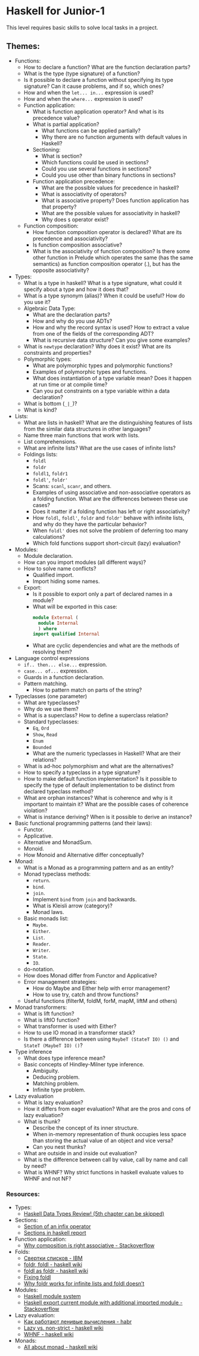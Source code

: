 # Haskell for Junior-1
This level requires basic skills to solve local tasks in a project.

## Themes:
* Functions:
  * How to declare a function? What are the function declaration parts?
  * What is the type (type signature) of a function? 
  * Is it possible to declare a function without specifying its type signature? 
    Can it cause problems, and if so, which ones?
  * How and when the `let... in...`  expression is used?
  * How and when the `where...`  expression is used? 
  * Function application:
    * What is function application operator? And what is its precedence value?
    * What is partial application? 
      * What functions can be applied partially?
      * Why there are no function arguments with default values in Haskell?
    * Sectioning:
      * What is section?
      * Which functions could be used in sections?
      * Could you use several functions in sections?
      * Could you use other than binary functions in sections?
    * Function application precedence:
      * What are the possible values for precedence in haskell?
      * What is associativity of operators? 
      * What is associative property? Does function application has that property?
      * What are the possible values for associativity in haskell?
      * Why does `$` operator exist? 
  * Function composition:
    * How function composition operator is declared? What are its precedence and associativity?
    * Is function composition associative?
    * What is the associativity of function composition? 
      Is there some other function in Prelude which operates the same (has the same semantics) as function composition operator (.), 
      but has the opposite associativity?
* Types:
  * What is a type in haskell? What is a type signature, what could it specify about a type and how it does that?
  * What is a type synonym (alias)? When it could be useful? How do you use it?
  * Algebraic Data Type:
    * What are the declaration parts?
    * How and why do you use ADTs?
    * How and why the record syntax is used? 
      How to extract a value from one of the fields of the corresponding ADT?
    * What is recursive data structure? Can you give some examples?
  * What is `newtype` declaration? Why does it exist? What are its constraints and properties? 
  * Polymorphic types:
    * What are polymorphic types and polymorphic functions?
    * Examples of polymorphic types and functions.
    * What does instantiation of a type variable mean? Does it happen at run time or at compile time?
    * Can you put constraints on a type variable within a data declaration?
  * What is bottom (`_|_`)? 
  * What is kind?
* Lists:
  * What are lists in haskell? 
    What are the distinguishing features of lists from the similar data structures in other languages?
  * Name three main functions that work with lists.
  * List comprehensions.
  * What are infinite lists? What are the use cases of infinite lists?
  * Foldings lists:
    * `foldl`
    * `foldr`
    * `foldl1`, `foldr1`
    * `foldl'`, `foldr'`
    * Scans: `scanl`, `scanr`, and others.
    * Examples of using associative and non-associative operators as a folding function. 
      What are the differences between these use cases?
    * Does it matter if a folding function has left or right associativity?
    * How `foldl`, `foldl'`, `foldr` and `foldr'` behave with infinite lists, and why do they have the particular behavior?
    * When `foldl'` does not solve the problem of deferring too many calculations?
    * Which fold functions support short-circuit (lazy) evaluation?
* Modules:
  * Module declaration.
  * How can you import modules (all different ways)? 
  * How to solve name conflicts?
    * Qualified import.
    * Import hiding some names.
  * Export:
    * Is it possible to export only a part of declared names in a module?
    * What will be exported in this case:
      ```haskell
      module External (
        module Internal
        ) where
      import qualified Internal
      ```
    * What are cyclic dependencies and what are the methods of resolving them?
* Language control expressions
  * `if.. then... else...` expression.
  * `case... of...` expression.
  * Guards in a function declaration.
  * Pattern matching.
    * How to pattern match on parts of the string?
* Typeclasses (one parameter)
  * What are typeclasses?
  * Why do we use them?
  * What is a superclass? How to define a superclass relation?
  * Standard typeclasses:
    * `Eq`, `Ord`
    * `Show`, `Read`
    * `Enum`
    * `Bounded`
    * What are the numeric typeclasses in Haskell? What are their relations?
  * What is ad-hoc polymorphism and what are the alternatives?
  * How to specify a typeclass in a type signature?
  * How to make default function implementation? 
    Is it possible to specify the type of default implementation to be distinct from declared typeclass method?
  * What are orphan instances? What is coherence and why is it important to maintain it? What are the possible cases of coherence violation?
  * What is instance deriving? When is it possible to derive an instance?
* Basic functional programming patterns (and their laws):
  * Functor.
  * Applicative.
  * Alternative and MonadSum.
  * Monoid.
  * How Monoid and Alternative differ conceptually?
* Monad:
  * What is a Monad as a programming pattern and as an entity?
  * Monad typeclass methods:
    * `return`.
    * `bind`.
    * `join`.
    * Implement `bind` from `join` and backwards.
    * What is Kleisli arrow (category)?
    * Monad laws.
  * Basic monads list:
    * `Maybe`.
    * `Either`.
    * `List`.
    * `Reader`.
    * `Writer`.
    * `State`.
    * `IO`.
  * do-notation.
  * How does Monad differ from Functor and Applicative?
  * Error management strategies:
    * How do Maybe and Either help with error management?
    * How to use try, catch and throw functions?
  * Useful functions (filterM, foldM, forM, mapM, liftM and others)
* Monad transformers:
  * What is lift function?
  * What is liftIO function?
  * What transformer is used with Either?
  * How to use IO monad in a transformer stack?
  * Is there a difference between using `MaybeT (StateT IO) ()` and `StateT (MaybeT IO) ()`?
* Type inference
  * What does type inference mean?
  * Basic concepts of Hindley-Milner type inference.
    * Ambiguity.
    * Deducing problem.
    * Matching problem.
    * Infinite type problem.
* Lazy evaluation
  * What is lazy evaluation?
  * How it differs from eager evaluation? What are the pros and cons of lazy evaluation?
  * What is thunk? 
    * Describe the concept of its inner structure.
    * When in-memory representation of thunk occupies less space than storing the actual value of an object and vice versa?
    * Can you nest thunks?
  * What are outside in and inside out evaluation?
  * What is the difference between call by value, call by name and call by need?
  * What is WHNF? Why strict functions in haskell evaluate values to WHNF and not NF?


### Resources:
* Types:
  * [Haskell Data Types Review! (5th chapter can be skipped)](https://mmhaskell.com/blog/2019/2/11/haskell-data-types-review)
* Sections:
  * [Section of an infix operator](https://wiki.haskell.org/Section_of_an_infix_operator)
  * [Sections in haskell report](http://www.haskell.org/onlinereport/exps.html#sections)
* Function application:
  * [Why composition is right associative - Stackoverflow](https://stackoverflow.com/questions/20342860/why-is-function-composition-in-haskell-right-associative)
* Folds:
  * [Свертки списков - IBM](https://www.ibm.com/developerworks/ru/library/l-haskell4/)
  * [foldr, foldl - haskell wiki](https://wiki.haskell.org/Foldr_Foldl_Foldl%27)
  * [foldl as foldr - haskell wiki](https://wiki.haskell.org/Foldl_as_foldr)
  * [Fixing foldl](http://www.well-typed.com/blog/90/)
  * [Why foldr works for infinite lists and foldl doesn’t](http://lambda.jstolarek.com/2012/09/why-foldr-works-for-infinite-lists-and-foldl-doesnt/)
* Modules:
  * [Haskell module system](https://ro-che.info/articles/2012-12-25-haskell-module-system-p1)
  * [Haskell export current module with additional imported module - Stackoverflow](https://stackoverflow.com/questions/18035458/haskell-export-current-module-with-additional-imported-module)
* Lazy evaluation:
  * [Как работают ленивые вычисления - habr](https://habr.com/ru/post/247213/)
  * [Lazy vs. non-strict - haskell wiki](https://wiki.haskell.org/Lazy_vs._non-strict)
  * [WHNF - haskell wiki](https://wiki.haskell.org/Weak_head_normal_form)
* Monads:
  * [All about monad - haskell wiki](https://wiki.haskell.org/All_About_Monads)
  